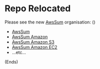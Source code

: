 # Repo Relocated #

Please see the new [AwsSum](https://github.com/awssum/) organisation: ()

* [AwsSum](https://github.com/awssum/awssum/)
* [AwsSum Amazon](https://github.com/awssum/awssum-amazon/)
* [AwsSum Amazon S3](https://github.com/awssum/awssum-amazon-s3/)
* [AwsSum Amazon EC2](https://github.com/awssum/awssum-amazon-ec2/)
* ...etc...

(Ends)
